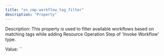 ```yaml
---
title: "sn_cmp.workflow_tag_filter"
description: "Property"
---
```


Description: This property is used to filter available workflows based on matching tags while adding Resource Operation Step of 'Invoke Workflow' type.

Value: ``